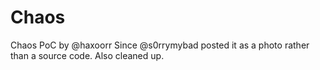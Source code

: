 # Chaos
Chaos PoC by @haxoorr Since @s0rrymybad posted it as a photo rather than a source code. Also cleaned up.
